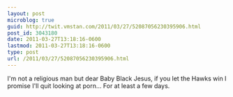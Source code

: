 ```yaml
---
layout: post
microblog: true
guid: http://twit.vmstan.com/2011/03/27/52087056230395906.html
post_id: 3043180
date: 2011-03-27T13:18:16-0600
lastmod: 2011-03-27T13:18:16-0600
type: post
url: /2011/03/27/52087056230395906.html
---
```

I'm not a religious man but dear Baby Black Jesus, if you let the Hawks win I promise I'll quit looking at porn... For at least a few days.
